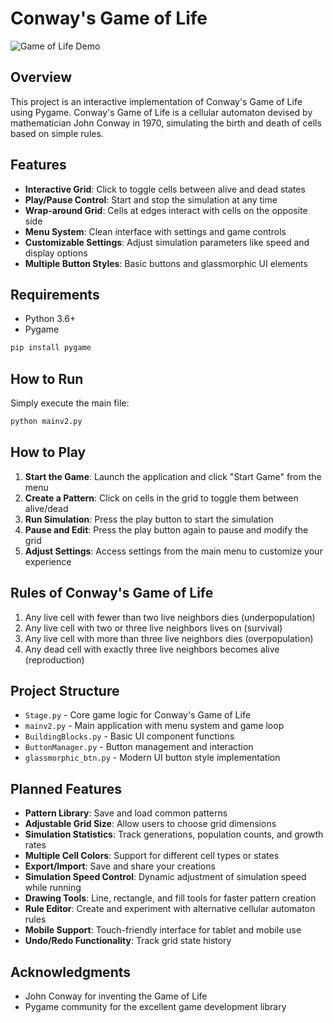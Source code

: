 # Conway's Game of Life

![Game of Life Demo](https://via.placeholder.com/800x400?text=Game+of+Life+Screenshot)

## Overview

This project is an interactive implementation of Conway's Game of Life using Pygame. Conway's Game of Life is a cellular automaton devised by mathematician John Conway in 1970, simulating the birth and death of cells based on simple rules.

## Features

- **Interactive Grid**: Click to toggle cells between alive and dead states
- **Play/Pause Control**: Start and stop the simulation at any time
- **Wrap-around Grid**: Cells at edges interact with cells on the opposite side
- **Menu System**: Clean interface with settings and game controls
- **Customizable Settings**: Adjust simulation parameters like speed and display options
- **Multiple Button Styles**: Basic buttons and glassmorphic UI elements

## Requirements

- Python 3.6+
- Pygame

```bash
pip install pygame
```

## How to Run

Simply execute the main file:

```bash
python mainv2.py
```

## How to Play

1. **Start the Game**: Launch the application and click "Start Game" from the menu
2. **Create a Pattern**: Click on cells in the grid to toggle them between alive/dead
3. **Run Simulation**: Press the play button to start the simulation
4. **Pause and Edit**: Press the play button again to pause and modify the grid
5. **Adjust Settings**: Access settings from the main menu to customize your experience

## Rules of Conway's Game of Life

1. Any live cell with fewer than two live neighbors dies (underpopulation)
2. Any live cell with two or three live neighbors lives on (survival)
3. Any live cell with more than three live neighbors dies (overpopulation)
4. Any dead cell with exactly three live neighbors becomes alive (reproduction)

## Project Structure

- `Stage.py` - Core game logic for Conway's Game of Life
- `mainv2.py` - Main application with menu system and game loop
- `BuildingBlocks.py` - Basic UI component functions
- `ButtonManager.py` - Button management and interaction
- `glassmorphic_btn.py` - Modern UI button style implementation

## Planned Features

- **Pattern Library**: Save and load common patterns
- **Adjustable Grid Size**: Allow users to choose grid dimensions
- **Simulation Statistics**: Track generations, population counts, and growth rates
- **Multiple Cell Colors**: Support for different cell types or states
- **Export/Import**: Save and share your creations
- **Simulation Speed Control**: Dynamic adjustment of simulation speed while running
- **Drawing Tools**: Line, rectangle, and fill tools for faster pattern creation
- **Rule Editor**: Create and experiment with alternative cellular automaton rules
- **Mobile Support**: Touch-friendly interface for tablet and mobile use
- **Undo/Redo Functionality**: Track grid state history

## Acknowledgments

- John Conway for inventing the Game of Life
- Pygame community for the excellent game development library